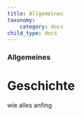 ```yaml
---
title: Allgemeines
taxonomy:
    category: docs
child_type: docs
---
```


### Allgemeines

# Geschichte

wie alles anfing
